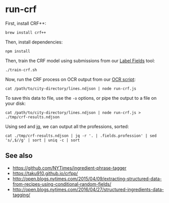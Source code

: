 # run-crf

First, install CRF++:

    brew install crf++

Then, install dependencies:

    npm install
    
Then, train the CRF model using submissions from our [Label Fields](https://github.com/nypl-spacetime/label-fields) tool:

    ./train-crf.sh

Now, run the CRF process on OCR output from our [OCR script](github.com/nypl-spacetime/ocr-scripts):

    cat /path/to/city-directory/lines.ndjson | node run-crf.js
    
To save this data to file, use the `-o` options, or pipe the output to a file on your disk:

    cat /path/to/city-directory/lines.ndjson | node run-crf.js > ./tmp/crf-results.ndjson

Using sed and [jq](https://stedolan.github.io/jq/), we can output all the professions, sorted:

    cat ./tmp/crf-results.ndjson | jq -r '. | .fields.profession' | sed 's/,$//g' | sort | uniq -c | sort

## See also

- https://github.com/NYTimes/ingredient-phrase-tagger
- https://taku910.github.io/crfpp/
- http://open.blogs.nytimes.com/2015/04/09/extracting-structured-data-from-recipes-using-conditional-random-fields/
- http://open.blogs.nytimes.com/2016/04/27/structured-ingredients-data-tagging/
